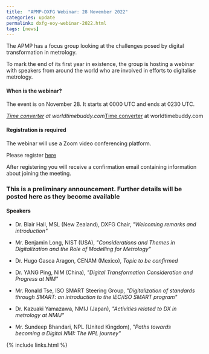 ```yaml
---
title:  "APMP-DXFG Webinar: 28 November 2022"
categories: update
permalink: dxfg-eoy-webinar-2022.html
tags: [news]
---
```

The APMP has a focus group looking at the challenges posed by digital transformation in metrology. 

To mark the end of its first year in existence, the group is hosting a webinar with speakers from around the world who are involved in efforts to digitalise metrology.  

#### When is the webinar?

The event is on November 28. It starts at 0000 UTC and ends at 0230 UTC.

<div class="wtb-ew-v1" style="width: 560px; display:inline-block"><script src="https://www.worldtimebuddy.com/event_widget.js?h=100&md=11/28/2022&mt=00.00&ml=2.50&sts=0&sln=0&wt=ew-ltc"></script><i><a target="_blank" href="https://www.worldtimebuddy.com/">Time converter</a> at worldtimebuddy.com</i><noscript><a href="https://www.worldtimebuddy.com/">Time converter</a> at worldtimebuddy.com</noscript><script>window[wtb_event_widgets.pop()].init()</script></div> 

#### Registration is required

The webinar will use a Zoom video conferencing platform. 

Please register [here](https://us02web.zoom.us/webinar/register/WN_sHiU01S3SPCu875jsj6HYg)

After registering you will receive a confirmation email containing information about joining the meeting.  

### This is a preliminary announcement. Further details will be posted here as they become available

#### Speakers

* Dr. Blair Hall, MSL (New Zealand), DXFG Chair, _"Welcoming remarks and introduction"_
    
* Mr. Benjamin Long, NIST (USA), _"Considerations and Themes in Digitalization and the Role of Modelling for Metrology"_ 
    
* Dr. Hugo Gasca Aragon, CENAM (Mexico), _Topic to be confirmed_ 
    
* Dr. YANG Ping, NIM (China), _"Digital Transformation Consideration and Progress at NIM"_
    
* Mr. Ronald Tse, ISO SMART Steering Group, _"Digitalization of standards through SMART: an introduction to the IEC/ISO SMART program"_
    
* Dr. Kazuaki Yamazawa, NMIJ (Japan), _"Activities related to DX in metrology at NMIJ"_
    
* Mr. Sundeep Bhandari, NPL (United Kingdom), _"Paths towards becoming a Digital NMI: The NPL journey"_
    
  
 
{% include links.html %}
